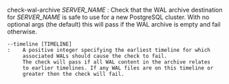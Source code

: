 check-wal-archive *SERVER_NAME*
:   Check that the WAL archive destination for *SERVER_NAME*
    is safe to use for a new PostgreSQL cluster. With no
    optional args (the default) this will pass if the WAL
    archive is empty and fail otherwise.

    --timeline [TIMELINE]
    :    A positive integer specifying the earliest timeline for which
         associated WALs should cause the check to fail.
         The check will pass if all WAL content in the archive relates
         to earlier timelines. If any WAL files are on this timeline or
         greater then the check will fail.
